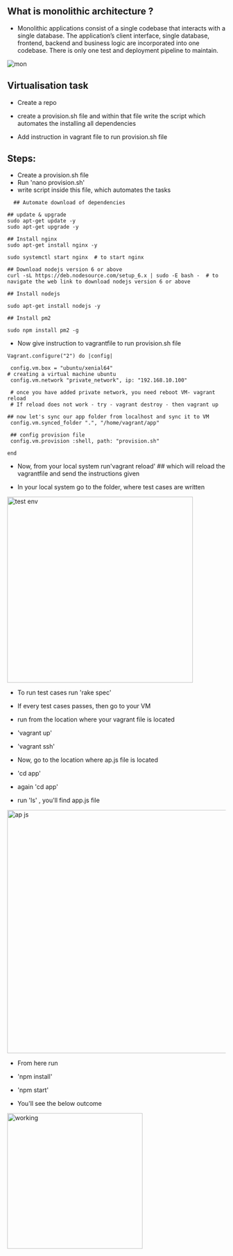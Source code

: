 ## What is monolithic architecture ?
- Monolithic applications consist of a single codebase that interacts with a single database. The application’s client interface, single database, frontend, backend and business logic are incorporated into one codebase. There is only one test and deployment pipeline to maintain.


![mon](https://user-images.githubusercontent.com/110182832/184827812-339ebf9f-60c8-4a85-a15d-5ebbec3284ea.png)



## Virtualisation task

- Create a repo
- create a provision.sh file and within that file write the script which automates the installing all dependencies

- Add instruction in vagrant file to run provision.sh file

## Steps:

- Create a provision.sh file
- Run 'nano provision.sh'
- write script inside this file, which automates the tasks
  
````  
  ## Automate download of dependencies

## update & upgrade
sudo apt-get update -y
sudo apt-get upgrade -y

## Install nginx
sudo apt-get install nginx -y

sudo systemctl start nginx  # to start nginx

## Download nodejs version 6 or above
curl -sL https://deb.nodesource.com/setup_6.x | sudo -E bash -  # to navigate the web link to download nodejs version 6 or above

## Install nodejs

sudo apt-get install nodejs -y

## Install pm2

sudo npm install pm2 -g
````


- Now give instruction to vagrantfile to run provision.sh file


````
Vagrant.configure("2") do |config|

 config.vm.box = "ubuntu/xenial64"
# creating a virtual machine ubuntu 
 config.vm.network "private_network", ip: "192.168.10.100"

 # once you have added private network, you need reboot VM- vagrant reload
 # If reload does not work - try - vagrant destroy - then vagrant up
 
## now let's sync our app folder from localhost and sync it to VM
 config.vm.synced_folder ".", "/home/vagrant/app"
 
 ## config provision file 
 config.vm.provision :shell, path: "provision.sh"

end
````


- Now, from your local system run'vagrant reload' ## which will reload the vagrantfile and send the instructions given

- In your local system go to the folder, where test cases are written 


<img width="428" alt="test env" src="https://user-images.githubusercontent.com/110182832/184685017-aa4a4a5b-3f54-4d4b-aabf-4a124b2d6b72.png">


- To run test cases run 'rake spec'
- If every test cases passes, then go to your VM
- run from the location where your vagrant file is located 
- 'vagrant up'
- 'vagrant ssh'

- Now, go to the location where ap.js file is located
- 'cd app'
- again 'cd app'
- run 'ls' , you'll find app.js file

<img width="560" alt="ap js" src="https://user-images.githubusercontent.com/110182832/184685111-ced383ff-8ed0-4861-a892-97c6006e20dd.png">


- From here run 
- 'npm install'
- 'npm start'

- You'll see the below outcome

<img width="312" alt="working" src="https://user-images.githubusercontent.com/110182832/184685165-88a040cf-f6c5-427a-b45d-902f8d2d8a01.png">
